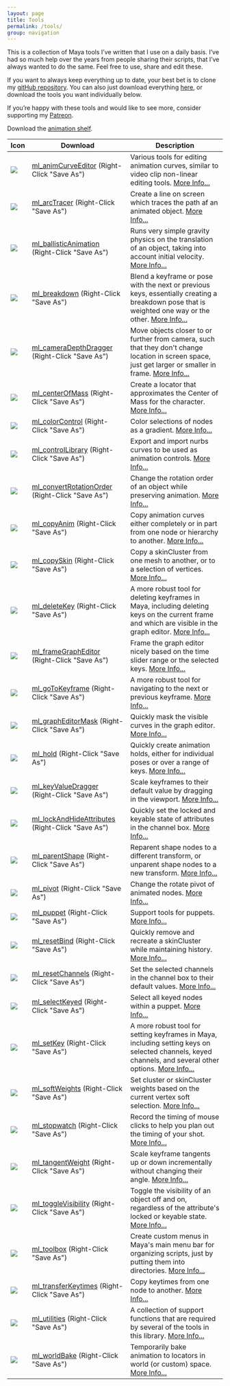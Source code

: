 ```yaml
---
layout: page
title: Tools
permalink: /tools/
group: navigation
---
```


This is a collection of Maya tools I’ve written that I use on a daily basis. I’ve had so much help over the years from people sharing their scripts, that I’ve always wanted to do the same. Feel free to use, share and edit these.

If you want to always keep everything up to date, your best bet is to clone my [gitHub repository](https://github.com/morganloomis/ml_tools). You can also just download everything [here](https://github.com/morganloomis/ml_tools/archive/master.zip), or download the tools you want individually below.

If you’re happy with these tools and would like to see more, consider supporting my [Patreon](https://www.patreon.com/morganloomis).

Download the [animation shelf](https://github.com/morganloomis/ml_tools/blob/master/prefs/shelves/shelf_MLAnim.mel).

| Icon | Download | Description |
|-|-|-|
| <a href="https://raw.githubusercontent.com/morganloomis/ml_tools/master/icons/ml_animCurveEditor.png" download="ml_animCurveEditor"> <img src="https://raw.githubusercontent.com/morganloomis/ml_tools/master/icons/ml_animCurveEditor.png"/></a> | <a href="https://raw.githubusercontent.com/morganloomis/ml_tools/master/ml_animCurveEditor.py" download="ml_animCurveEditor">ml_animCurveEditor</a> (Right-Click "Save As") |  Various tools for editing animation curves, similar to video clip non-linear editing tools. [More Info...](http://morganloomis.com/tool/ml_animCurveEditor/) |
| <a href="https://raw.githubusercontent.com/morganloomis/ml_tools/master/icons/ml_arcTracer.png" download="ml_arcTracer"> <img src="https://raw.githubusercontent.com/morganloomis/ml_tools/master/icons/ml_arcTracer.png"/></a> | <a href="https://raw.githubusercontent.com/morganloomis/ml_tools/master/ml_arcTracer.py" download="ml_arcTracer">ml_arcTracer</a> (Right-Click "Save As") |  Create a line on screen which traces the path af an animated object. [More Info...](http://morganloomis.com/tool/ml_arcTracer/) |
| <a href="https://raw.githubusercontent.com/morganloomis/ml_tools/master/icons/ml_default.png" download="ml_ballisticAnimation"> <img src="https://raw.githubusercontent.com/morganloomis/ml_tools/master/icons/ml_default.png"/></a> | <a href="https://raw.githubusercontent.com/morganloomis/ml_tools/master/ml_ballisticAnimation.py" download="ml_ballisticAnimation">ml_ballisticAnimation</a> (Right-Click "Save As") |  Runs very simple gravity physics on the translation of an object, taking into account initial velocity. [More Info...](http://morganloomis.com/tool/ml_ballisticAnimation/) |
| <a href="https://raw.githubusercontent.com/morganloomis/ml_tools/master/icons/ml_breakdown.png" download="ml_breakdown"> <img src="https://raw.githubusercontent.com/morganloomis/ml_tools/master/icons/ml_breakdown.png"/></a> | <a href="https://raw.githubusercontent.com/morganloomis/ml_tools/master/ml_breakdown.py" download="ml_breakdown">ml_breakdown</a> (Right-Click "Save As") |  Blend a keyframe or pose with the next or previous keys, essentially creating a breakdown pose that is weighted one way or the other. [More Info...](http://morganloomis.com/tool/ml_breakdown/) |
| <a href="https://raw.githubusercontent.com/morganloomis/ml_tools/master/icons/ml_cameraDepthDragger.png" download="ml_cameraDepthDragger"> <img src="https://raw.githubusercontent.com/morganloomis/ml_tools/master/icons/ml_cameraDepthDragger.png"/></a> | <a href="https://raw.githubusercontent.com/morganloomis/ml_tools/master/ml_cameraDepthDragger.py" download="ml_cameraDepthDragger">ml_cameraDepthDragger</a> (Right-Click "Save As") |  Move objects closer to or further from camera, such that they don't change location in screen space, just get larger or smaller in frame. [More Info...](http://morganloomis.com/tool/ml_cameraDepthDragger/) |
| <a href="https://raw.githubusercontent.com/morganloomis/ml_tools/master/icons/ml_default.png" download="ml_centerOfMass"> <img src="https://raw.githubusercontent.com/morganloomis/ml_tools/master/icons/ml_default.png"/></a> | <a href="https://raw.githubusercontent.com/morganloomis/ml_tools/master/ml_centerOfMass.py" download="ml_centerOfMass">ml_centerOfMass</a> (Right-Click "Save As") |  Create a locator that approximates the Center of Mass for the character. [More Info...](http://morganloomis.com/tool/ml_centerOfMass/) |
| <a href="https://raw.githubusercontent.com/morganloomis/ml_tools/master/icons/ml_default.png" download="ml_colorControl"> <img src="https://raw.githubusercontent.com/morganloomis/ml_tools/master/icons/ml_default.png"/></a> | <a href="https://raw.githubusercontent.com/morganloomis/ml_tools/master/ml_colorControl.py" download="ml_colorControl">ml_colorControl</a> (Right-Click "Save As") |  Color selections of nodes as a gradient. [More Info...](http://morganloomis.com/tool/ml_colorControl/) |
| <a href="https://raw.githubusercontent.com/morganloomis/ml_tools/master/icons/ml_default.png" download="ml_controlLibrary"> <img src="https://raw.githubusercontent.com/morganloomis/ml_tools/master/icons/ml_default.png"/></a> | <a href="https://raw.githubusercontent.com/morganloomis/ml_tools/master/ml_controlLibrary.py" download="ml_controlLibrary">ml_controlLibrary</a> (Right-Click "Save As") |  Export and import nurbs curves to be used as animation controls. [More Info...](http://morganloomis.com/tool/ml_controlLibrary/) |
| <a href="https://raw.githubusercontent.com/morganloomis/ml_tools/master/icons/ml_convertRotationOrder.png" download="ml_convertRotationOrder"> <img src="https://raw.githubusercontent.com/morganloomis/ml_tools/master/icons/ml_convertRotationOrder.png"/></a> | <a href="https://raw.githubusercontent.com/morganloomis/ml_tools/master/ml_convertRotationOrder.py" download="ml_convertRotationOrder">ml_convertRotationOrder</a> (Right-Click "Save As") |  Change the rotation order of an object while preserving animation. [More Info...](http://morganloomis.com/tool/ml_convertRotationOrder/) |
| <a href="https://raw.githubusercontent.com/morganloomis/ml_tools/master/icons/ml_copyAnim.png" download="ml_copyAnim"> <img src="https://raw.githubusercontent.com/morganloomis/ml_tools/master/icons/ml_copyAnim.png"/></a> | <a href="https://raw.githubusercontent.com/morganloomis/ml_tools/master/ml_copyAnim.py" download="ml_copyAnim">ml_copyAnim</a> (Right-Click "Save As") |  Copy animation curves either completely or in part from one node or hierarchy to another. [More Info...](http://morganloomis.com/tool/ml_copyAnim/) |
| <a href="https://raw.githubusercontent.com/morganloomis/ml_tools/master/icons/ml_default.png" download="ml_copySkin"> <img src="https://raw.githubusercontent.com/morganloomis/ml_tools/master/icons/ml_default.png"/></a> | <a href="https://raw.githubusercontent.com/morganloomis/ml_tools/master/ml_copySkin.py" download="ml_copySkin">ml_copySkin</a> (Right-Click "Save As") |  Copy a skinCluster from one mesh to another, or to a selection of vertices. [More Info...](http://morganloomis.com/tool/ml_copySkin/) |
| <a href="https://raw.githubusercontent.com/morganloomis/ml_tools/master/icons/ml_deleteKey.png" download="ml_deleteKey"> <img src="https://raw.githubusercontent.com/morganloomis/ml_tools/master/icons/ml_deleteKey.png"/></a> | <a href="https://raw.githubusercontent.com/morganloomis/ml_tools/master/ml_deleteKey.py" download="ml_deleteKey">ml_deleteKey</a> (Right-Click "Save As") |  A more robust tool for deleting keyframes in Maya, including deleting keys on the current frame and which are visible in the graph editor. [More Info...](http://morganloomis.com/tool/ml_deleteKey/) |
| <a href="https://raw.githubusercontent.com/morganloomis/ml_tools/master/icons/ml_default.png" download="ml_frameGraphEditor"> <img src="https://raw.githubusercontent.com/morganloomis/ml_tools/master/icons/ml_default.png"/></a> | <a href="https://raw.githubusercontent.com/morganloomis/ml_tools/master/ml_frameGraphEditor.py" download="ml_frameGraphEditor">ml_frameGraphEditor</a> (Right-Click "Save As") |  Frame the graph editor nicely based on the time slider range or the selected keys. [More Info...](http://morganloomis.com/tool/ml_frameGraphEditor/) |
| <a href="https://raw.githubusercontent.com/morganloomis/ml_tools/master/icons/ml_goToKeyframe.png" download="ml_goToKeyframe"> <img src="https://raw.githubusercontent.com/morganloomis/ml_tools/master/icons/ml_goToKeyframe.png"/></a> | <a href="https://raw.githubusercontent.com/morganloomis/ml_tools/master/ml_goToKeyframe.py" download="ml_goToKeyframe">ml_goToKeyframe</a> (Right-Click "Save As") |  A more robust tool for navigating to the next or previous keyframe. [More Info...](http://morganloomis.com/tool/ml_goToKeyframe/) |
| <a href="https://raw.githubusercontent.com/morganloomis/ml_tools/master/icons/ml_default.png" download="ml_graphEditorMask"> <img src="https://raw.githubusercontent.com/morganloomis/ml_tools/master/icons/ml_default.png"/></a> | <a href="https://raw.githubusercontent.com/morganloomis/ml_tools/master/ml_graphEditorMask.py" download="ml_graphEditorMask">ml_graphEditorMask</a> (Right-Click "Save As") |  Quickly mask the visible curves in the graph editor. [More Info...](http://morganloomis.com/tool/ml_graphEditorMask/) |
| <a href="https://raw.githubusercontent.com/morganloomis/ml_tools/master/icons/ml_hold.png" download="ml_hold"> <img src="https://raw.githubusercontent.com/morganloomis/ml_tools/master/icons/ml_hold.png"/></a> | <a href="https://raw.githubusercontent.com/morganloomis/ml_tools/master/ml_hold.py" download="ml_hold">ml_hold</a> (Right-Click "Save As") |  Quickly create animation holds, either for individual poses or over a range of keys. [More Info...](http://morganloomis.com/tool/ml_hold/) |
| <a href="https://raw.githubusercontent.com/morganloomis/ml_tools/master/icons/ml_keyValueDragger.png" download="ml_keyValueDragger"> <img src="https://raw.githubusercontent.com/morganloomis/ml_tools/master/icons/ml_keyValueDragger.png"/></a> | <a href="https://raw.githubusercontent.com/morganloomis/ml_tools/master/ml_keyValueDragger.py" download="ml_keyValueDragger">ml_keyValueDragger</a> (Right-Click "Save As") |  Scale keyframes to their default value by dragging in the viewport. [More Info...](http://morganloomis.com/tool/ml_keyValueDragger/) |
| <a href="https://raw.githubusercontent.com/morganloomis/ml_tools/master/icons/ml_default.png" download="ml_lockAndHideAttributes"> <img src="https://raw.githubusercontent.com/morganloomis/ml_tools/master/icons/ml_default.png"/></a> | <a href="https://raw.githubusercontent.com/morganloomis/ml_tools/master/ml_lockAndHideAttributes.py" download="ml_lockAndHideAttributes">ml_lockAndHideAttributes</a> (Right-Click "Save As") |  Quickly set the locked and keyable state of attributes in the channel box. [More Info...](http://morganloomis.com/tool/ml_lockAndHideAttributes/) |
| <a href="https://raw.githubusercontent.com/morganloomis/ml_tools/master/icons/ml_default.png" download="ml_parentShape"> <img src="https://raw.githubusercontent.com/morganloomis/ml_tools/master/icons/ml_default.png"/></a> | <a href="https://raw.githubusercontent.com/morganloomis/ml_tools/master/ml_parentShape.py" download="ml_parentShape">ml_parentShape</a> (Right-Click "Save As") |  Reparent shape nodes to a different transform, or unparent shape nodes to a new transform. [More Info...](http://morganloomis.com/tool/ml_parentShape/) |
| <a href="https://raw.githubusercontent.com/morganloomis/ml_tools/master/icons/ml_default.png" download="ml_pivot"> <img src="https://raw.githubusercontent.com/morganloomis/ml_tools/master/icons/ml_default.png"/></a> | <a href="https://raw.githubusercontent.com/morganloomis/ml_tools/master/ml_pivot.py" download="ml_pivot">ml_pivot</a> (Right-Click "Save As") |  Change the rotate pivot of animated nodes. [More Info...](http://morganloomis.com/tool/ml_pivot/) |
| <a href="https://raw.githubusercontent.com/morganloomis/ml_tools/master/icons/ml_default.png" download="ml_puppet"> <img src="https://raw.githubusercontent.com/morganloomis/ml_tools/master/icons/ml_default.png"/></a> | <a href="https://raw.githubusercontent.com/morganloomis/ml_tools/master/ml_puppet.py" download="ml_puppet">ml_puppet</a> (Right-Click "Save As") |  Support tools for puppets. [More Info...](http://morganloomis.com/tool/ml_puppet/) |
| <a href="https://raw.githubusercontent.com/morganloomis/ml_tools/master/icons/ml_default.png" download="ml_resetBind"> <img src="https://raw.githubusercontent.com/morganloomis/ml_tools/master/icons/ml_default.png"/></a> | <a href="https://raw.githubusercontent.com/morganloomis/ml_tools/master/ml_resetBind.py" download="ml_resetBind">ml_resetBind</a> (Right-Click "Save As") |  Quickly remove and recreate a skinCluster while maintaining history. [More Info...](http://morganloomis.com/tool/ml_resetBind/) |
| <a href="https://raw.githubusercontent.com/morganloomis/ml_tools/master/icons/ml_resetChannels.png" download="ml_resetChannels"> <img src="https://raw.githubusercontent.com/morganloomis/ml_tools/master/icons/ml_resetChannels.png"/></a> | <a href="https://raw.githubusercontent.com/morganloomis/ml_tools/master/ml_resetChannels.py" download="ml_resetChannels">ml_resetChannels</a> (Right-Click "Save As") |  Set the selected channels in the channel box to their default values. [More Info...](http://morganloomis.com/tool/ml_resetChannels/) |
| <a href="https://raw.githubusercontent.com/morganloomis/ml_tools/master/icons/ml_selectKeyed.png" download="ml_selectKeyed"> <img src="https://raw.githubusercontent.com/morganloomis/ml_tools/master/icons/ml_selectKeyed.png"/></a> | <a href="https://raw.githubusercontent.com/morganloomis/ml_tools/master/ml_selectKeyed.py" download="ml_selectKeyed">ml_selectKeyed</a> (Right-Click "Save As") |  Select all keyed nodes within a puppet. [More Info...](http://morganloomis.com/tool/ml_selectKeyed/) |
| <a href="https://raw.githubusercontent.com/morganloomis/ml_tools/master/icons/ml_setKey.png" download="ml_setKey"> <img src="https://raw.githubusercontent.com/morganloomis/ml_tools/master/icons/ml_setKey.png"/></a> | <a href="https://raw.githubusercontent.com/morganloomis/ml_tools/master/ml_setKey.py" download="ml_setKey">ml_setKey</a> (Right-Click "Save As") |  A more robust tool for setting keyframes in Maya, including setting keys on selected channels, keyed channels, and several other options. [More Info...](http://morganloomis.com/tool/ml_setKey/) |
| <a href="https://raw.githubusercontent.com/morganloomis/ml_tools/master/icons/ml_default.png" download="ml_softWeights"> <img src="https://raw.githubusercontent.com/morganloomis/ml_tools/master/icons/ml_default.png"/></a> | <a href="https://raw.githubusercontent.com/morganloomis/ml_tools/master/ml_softWeights.py" download="ml_softWeights">ml_softWeights</a> (Right-Click "Save As") |  Set cluster or skinCluster weights based on the current vertex soft selection. [More Info...](http://morganloomis.com/tool/ml_softWeights/) |
| <a href="https://raw.githubusercontent.com/morganloomis/ml_tools/master/icons/ml_stopwatch.png" download="ml_stopwatch"> <img src="https://raw.githubusercontent.com/morganloomis/ml_tools/master/icons/ml_stopwatch.png"/></a> | <a href="https://raw.githubusercontent.com/morganloomis/ml_tools/master/ml_stopwatch.py" download="ml_stopwatch">ml_stopwatch</a> (Right-Click "Save As") |  Record the timing of mouse clicks to help you plan out the timing of your shot. [More Info...](http://morganloomis.com/tool/ml_stopwatch/) |
| <a href="https://raw.githubusercontent.com/morganloomis/ml_tools/master/icons/ml_tangentWeight.png" download="ml_tangentWeight"> <img src="https://raw.githubusercontent.com/morganloomis/ml_tools/master/icons/ml_tangentWeight.png"/></a> | <a href="https://raw.githubusercontent.com/morganloomis/ml_tools/master/ml_tangentWeight.py" download="ml_tangentWeight">ml_tangentWeight</a> (Right-Click "Save As") |  Scale keyframe tangents up or down incrementally without changing their angle. [More Info...](http://morganloomis.com/tool/ml_tangentWeight/) |
| <a href="https://raw.githubusercontent.com/morganloomis/ml_tools/master/icons/ml_toggleVisibility.png" download="ml_toggleVisibility"> <img src="https://raw.githubusercontent.com/morganloomis/ml_tools/master/icons/ml_toggleVisibility.png"/></a> | <a href="https://raw.githubusercontent.com/morganloomis/ml_tools/master/ml_toggleVisibility.py" download="ml_toggleVisibility">ml_toggleVisibility</a> (Right-Click "Save As") |  Toggle the visibility of an object off and on, regardless of the attribute's locked or keyable state. [More Info...](http://morganloomis.com/tool/ml_toggleVisibility/) |
| <a href="https://raw.githubusercontent.com/morganloomis/ml_tools/master/icons/ml_default.png" download="ml_toolbox"> <img src="https://raw.githubusercontent.com/morganloomis/ml_tools/master/icons/ml_default.png"/></a> | <a href="https://raw.githubusercontent.com/morganloomis/ml_tools/master/ml_toolbox.py" download="ml_toolbox">ml_toolbox</a> (Right-Click "Save As") |  Create custom menus in Maya's main menu bar for organizing scripts, just by putting them into directories. [More Info...](http://morganloomis.com/tool/ml_toolbox/) |
| <a href="https://raw.githubusercontent.com/morganloomis/ml_tools/master/icons/ml_transferKeytimes.png" download="ml_transferKeytimes"> <img src="https://raw.githubusercontent.com/morganloomis/ml_tools/master/icons/ml_transferKeytimes.png"/></a> | <a href="https://raw.githubusercontent.com/morganloomis/ml_tools/master/ml_transferKeytimes.py" download="ml_transferKeytimes">ml_transferKeytimes</a> (Right-Click "Save As") |  Copy keytimes from one node to another. [More Info...](http://morganloomis.com/tool/ml_transferKeytimes/) |
| <a href="https://raw.githubusercontent.com/morganloomis/ml_tools/master/icons/ml_default.png" download="ml_utilities"> <img src="https://raw.githubusercontent.com/morganloomis/ml_tools/master/icons/ml_default.png"/></a> | <a href="https://raw.githubusercontent.com/morganloomis/ml_tools/master/ml_utilities.py" download="ml_utilities">ml_utilities</a> (Right-Click "Save As") |  A collection of support functions that are required by several of the tools in this library. [More Info...](http://morganloomis.com/tool/ml_utilities/) |
| <a href="https://raw.githubusercontent.com/morganloomis/ml_tools/master/icons/ml_worldBake.png" download="ml_worldBake"> <img src="https://raw.githubusercontent.com/morganloomis/ml_tools/master/icons/ml_worldBake.png"/></a> | <a href="https://raw.githubusercontent.com/morganloomis/ml_tools/master/ml_worldBake.py" download="ml_worldBake">ml_worldBake</a> (Right-Click "Save As") |  Temporarily bake animation to locators in world (or custom) space. [More Info...](http://morganloomis.com/tool/ml_worldBake/) |
